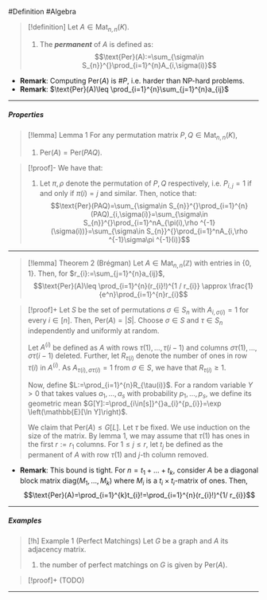 #Definition #Algebra 

>[!definition]
> Let $A\in \text{Mat}_{n,n}(K)$. 
> 1. The ***permanent*** of $A$ is defined as:$$\text{Per}(A):=\sum_{\sigma\in S_{n}}^{}\prod_{i=1}^{n}A_{i,\sigma(i)}$$
- **Remark**: Computing $\text{Per}(A)$ is $\#P$, i.e. harder than NP-hard problems.
- **Remark**: $\text{Per}(A)\leq \prod_{i=1}^{n}\sum_{j=1}^{n}a_{ij}$
---
##### Properties

> [!lemma] Lemma 1
> For any permutation matrix $P,Q\in \text{Mat}_{n,n}(K)$, 
> 1. $\text{Per}(A)=\text{Per}(PAQ)$.

> [!proof]-
> We have that:
> 1. Let $\pi,\rho$ denote the permutation of $P,Q$ respectively, i.e. $P_{i,j}=1$ if and only if $\pi(i)=j$ and similar. Then, notice that: $$\text{Per}(PAQ)=\sum_{\sigma\in S_{n}}^{}\prod_{i=1}^{n}(PAQ)_{i,\sigma(i)}=\sum_{\sigma\in S_{n}}^{}\prod_{i=1}^nA_{\pi(i),\rho ^{-1}(\sigma(i))}=\sum_{\sigma\in S_{n}}^{}\prod_{i=1}^nA_{i,\rho ^{-1}\sigma\pi ^{-1}(i)}$$
---
> [!lemma] Theorem 2 (Brégman)
> Let $A\in \text{Mat}_{n,n}(\mathbb{Z})$ with entries in $\{ 0,1 \}$. Then, for $r_{i}:=\sum_{j=1}^{n}a_{ij}$, $$\text{Per}(A)\leq \prod_{i=1}^{n}(r_{i}!)^{1 / r_{i}} \approx \frac{1}{e^n}\prod_{i=1}^{n}r_{i}$$

> [!proof]+
> Let $S$ be the set of permutations $\sigma\in S_{n}$ with $A_{i,\sigma(i)}=1$ for every $i\in[n]$. Then, $\text{Per}(A)=\left| S \right|$. Choose $\sigma\in S$ and $\tau\in S_{n}$ independently and uniformly at random.
> 
> Let $A^{(i)}$ be defined as $A$ with rows $\tau(1),\dots,\tau(i-1)$ and columns $\sigma \tau(1),\dots,\sigma \tau(i-1)$ deleted. Further, let $R_{\tau(i)}$ denote the number of ones in row $\tau(i)$ in $A^{(i)}$. As $A_{\tau(i),\sigma \tau(i)}=1$ from $\sigma\in S$, we have that $R_{\tau(i)}\geq 1$. 
> 
> Now, define $L:=\prod_{i=1}^{n}R_{\tau(i)}$. For a random variable $Y>0$ that takes values $a_{1},\dots,a_{s}$ with probability $p_{1},\dots,p_{s}$, we define its geometric mean $G[Y]:=\prod_{i\in[s]}^{}a_{i}^{p_{i}}=\exp \left(\mathbb{E}[\ln Y]\right)$. 
> 
> We claim that $\text{Per}(A)\leq G[L]$. Let $\tau$ be fixed. We use induction on the size of the matrix. By lemma 1, we may assume that $\tau(1)$ has ones in the first $r:=r_{1}$ columns. For $1\leq j\leq r$, let $t_{j}$ be defined as the permanent of $A$ with row $\tau(1)$ and $j$-th column removed. 

- **Remark**: This bound is tight. For $n=t_{1}+\dots+t_{k}$, consider $A$ be a diagonal block matrix $\text{diag}(M_{1},\dots,M_{k})$ where $M_{i}$ is a $t_{i}\times t_{i}$-matrix of ones. Then, $$\text{Per}(A)=\prod_{i=1}^{k}t_{i}!=\prod_{i=1}^{n}(r_{i}!)^{1/ r_{i}}$$

---
##### Examples
> [!h] Example 1 (Perfect Matchings)
> Let $G$ be a graph and $A$ its adjacency matrix. 
> 1. the number of perfect matchings on $G$ is given by $\text{Per}(A)$. 

> [!proof]+ (TODO)

---
